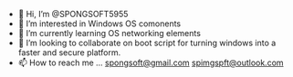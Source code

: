 - 👋 Hi, I’m @SPONGSOFT5955
- 👀 I’m interested in Windows OS comonents
- 🌱 I’m currently learning OS networking elements
- 💞️ I’m looking to collaborate on boot script for turning windows into a faster and secure platform.
- 📫 How to reach me ... spongsoft@gmail.com
spimgspft@outlook.com

<!---
SPONGSOFT5955/SPONGSOFT5955 is a ✨ special ✨ repository because its `README.md` (this file) appears on your GitHub profile.
You can click the Preview link to take a look at your changes.
--->
